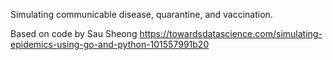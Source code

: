 Simulating communicable disease, quarantine, and vaccination. 

Based on code by Sau Sheong
https://towardsdatascience.com/simulating-epidemics-using-go-and-python-101557991b20
